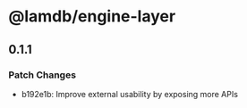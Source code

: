 # @lamdb/engine-layer

## 0.1.1

### Patch Changes

- b192e1b: Improve external usability by exposing more APIs
